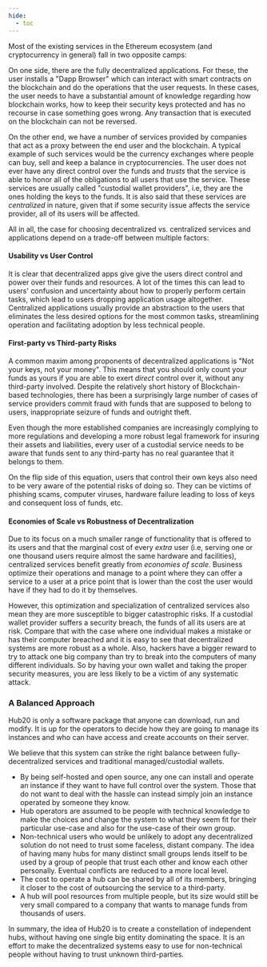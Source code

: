```yaml
---
hide:
  - toc
---
```

Most of the existing services in the Ethereum ecosystem (and
cryptocurrency in general) fall in two opposite camps:

On one side, there are the fully decentralized applications. For
these, the user installs a "Dapp Browser" which can interact with
smart contracts on the blockchain and do the operations that the user
requests. In these cases, the user needs to have a substantial amount
of knowledge regarding how blockchain works, how to keep their
security keys protected and has no recourse in case something goes
wrong. Any transaction that is executed on the blockchain can not be
reversed.

On the other end, we have a number of services provided by companies
that act as a proxy between the end user and the blockchain. A typical
example of such services would be the currency exchanges where people
can buy, sell and keep a balance in cryptocurrencies. The user does
not ever have any direct control over the funds and *trusts* that the
service is able to honor all of the obligations to all users that use
the service. These services are usually called "custodial wallet
providers", i.e, they are the ones holding the keys to the funds. It
is also said that these services are *centralized* in nature, given
that if some security issue affects the service provider, all of its
users will be affected.

All in all, the case for choosing decentralized vs. centralized
services and applications depend on a trade-off between multiple factors:

#### Usability vs User Control

It is clear that decentralized apps give give the users direct control
and power over their funds and resources. A lot of the times this can
lead to users' confusion and uncertainty about how to properly perform
certain tasks, which lead to users dropping application usage
altogether. Centralized applications usually provide an abstraction to
the users that eliminates the less desired options for the most common
tasks, streamlining operation and facilitating adoption by less
technical people.

#### First-party vs Third-party Risks

A common maxim among proponents of decentralized applications is "Not
your keys, not your money". This means that you should only count your
funds as yours if you are able to exert *direct* control over it,
without any third-party involved. Despite the relatively short history
of Blockchain-based technologies, there has been a surprisingly large
number of cases of service providers commit fraud with funds that are
supposed to belong to users, inappropriate seizure of funds and
outright theft.

Even though the more established companies are increasingly complying
to more regulations and developing a more robust legal framework for
insuring their assets and liabilities, every user of a custodial
service needs to be aware that funds sent to any third-party has no
real guarantee that it belongs to them.

On the flip side of this equation, users that control their own keys
also need to be very aware of the potential risks of doing so. They
can be victims of phishing scams, computer viruses, hardware failure
leading to loss of keys and consequent loss of funds, etc.

#### Economies of Scale vs Robustness of Decentralization

Due to its focus on a much smaller range of functionality that is
offered to its users and that the marginal cost of every *extra* user
(i.e, serving one or one thousand users require almost the same
hardware and facilities), centralized services benefit greatly from
*economies of scale*. Business optimize their operations and manage to
a point where they can offer a service to a user at a price point that
is lower than the cost the user would have if they had to do it by
themselves.

However, this optimization and specialization of centralized services
also mean they are more susceptible to bigger catastrophic risks. If a
custodial wallet provider suffers a security breach, the funds of all
its users are at risk. Compare that with the case where one individual
makes a mistake or has their computer breached and it is easy to see
that decentralized systems are more robust as a whole. Also, hackers
have a bigger reward to try to attack one big company than try to
break into the computers of many different individuals. So by having
your own wallet and taking the proper security measures, you are less
likely to be a victim of any systematic attack.

### A Balanced Approach

Hub20 is only a software package that anyone can download, run and
modify. It is up for the operators to decide how they are going to
manage its instances and who can have access and create accounts on
their server.

We believe that this system can strike the right balance between
fully-decentralized services and traditional managed/custodial
wallets.

 - By being self-hosted and open source, any one can install and
   operate an instance if they want to have full control over the
   system. Those that do not want to deal with the hassle can instead
   simply join an instance operated by someone they know.
 - Hub operators are assumed to be people with technical knowledge to
   make the choices and change the system to what they seem fit for
   their particular use-case and also for the use-case of their own
   group.
 - Non-technical users who would be unlikely to adopt any
   decentralized solution do not need to trust some faceless, distant
   company. The idea of having many hubs for many distinct small
   groups lends itself to be used by a group of people that trust each
   other and know each other personally. Eventual conflicts are
   reduced to a more local level.
 - The cost to operate a hub can be shared by all of its members,
   bringing it closer to the cost of outsourcing the service to a
   third-party.
 - A hub will pool resources from multiple people, but its size would
   still be very small compared to a company that wants to manage
   funds from thousands of users.

In summary, the idea of Hub20 is to create a constellation of
independent hubs, without having one single big entity dominating the
space. It is an effort to make the decentralized systems easy to use
for non-technical people without having to trust unknown third-parties.
